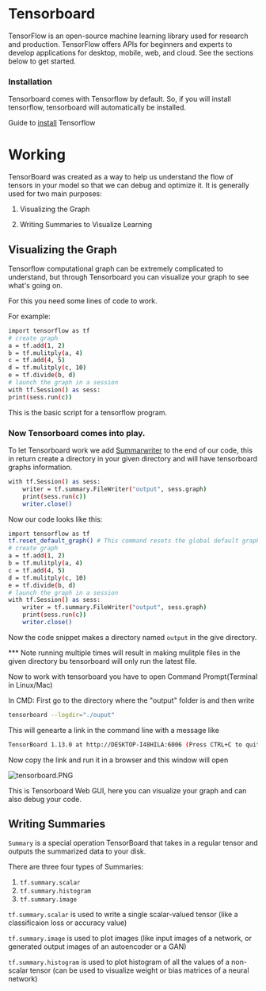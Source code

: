 # Tensorboard

TensorFlow is an open-source machine learning library used for research and production. TensorFlow offers APIs for beginners and experts to develop applications for desktop, mobile, web, and cloud. See the sections below to get started. 

### Installation

Tensorboard comes with Tensorflow by default.
So, if you will install tensorflow, tensorboard will automatically be installed.

Guide to [install](https://www.tensorflow.org/install/) Tensorflow 

# Working

TensorBoard was created as a way to help us understand the flow of tensors in your model so that we can debug and optimize it. It is generally used for two main purposes:

1. Visualizing the Graph

2. Writing Summaries to Visualize Learning

## Visualizing  the Graph

Tensorflow computational graph can be extremely complicated to understand, but through Tensorboard you can visualize your graph to see what's going on.

For this you need some lines of code to work.

For example:
```sh
import tensorflow as tf
# create graph
a = tf.add(1, 2)
b = tf.mulitply(a, 4)
c = tf.add(4, 5)
d = tf.mulitply(c, 10)
e = tf.divide(b, d)
# launch the graph in a session
with tf.Session() as sess:
print(sess.run(c))
```

This is the basic script for a tensorflow program.

### Now Tensorboard comes into play.

To let Tensorboard work we add [Summarwriter](https://www.tensorflow.org/api_docs/python/tf/summary) to the end of our code, this in return create a directory in your given directory and will have tensorboard graphs information.

```sh
with tf.Session() as sess:
    writer = tf.summary.FileWriter("output", sess.graph)
    print(sess.run(c))
    writer.close()
```
Now our code looks like this:

```sh
import tensorflow as tf
tf.reset_default_graph() # This command resets the global default graph
# create graph
a = tf.add(1, 2)
b = tf.mulitply(a, 4)
c = tf.add(4, 5)
d = tf.mulitply(c, 10)
e = tf.divide(b, d)
# launch the graph in a session
with tf.Session() as sess:
    writer = tf.summary.FileWriter("output", sess.graph)
    print(sess.run(c))
    writer.close()
```

Now the code snippet makes a directory named `output` in the give directory.

*** Note running multiple times will result in making mulitple files in the given directory bu tensorboard will only run the latest file.

Now to work with tensorboard you have to open Command Prompt(Terminal in Linux/Mac) 

In CMD:
First go to the directory where the "output" folder is and then write

```sh
tensorboard --logdir="./ouput"
```
This will genearte a link in the command line with a message like

```sh
TensorBoard 1.13.0 at http://DESKTOP-I48HILA:6006 (Press CTRL+C to quit)
```
 
Now copy the link and run it in a browser and this window will open

![tensorboard.PNG](https://www.dropbox.com/s/qh6m1zo8iimp1r4/tensorboard.PNG?dl=0&raw=1)


This is Tensorboard Web GUI, here you can visualize your graph and can also debug your code.

## Writing Summaries

`Summary` is a special operation TensorBoard that takes in a regular tensor and outputs the summarized data to your disk.

There are three four types of Summaries:

1.  `tf.summary.scalar`
2.  `tf.summary.histogram`
3.  `tf.summary.image`

`tf.summary.scalar` is used to write a single scalar-valued tensor (like a classificaion loss or accuracy value)

`tf.summary.image` is used to plot images (like input images of a network, or generated output images of an autoencoder or a GAN)

`tf.summary.histogram` is used to plot histogram of all the values of a non-scalar tensor (can be used to visualize weight or bias matrices of a neural network)
